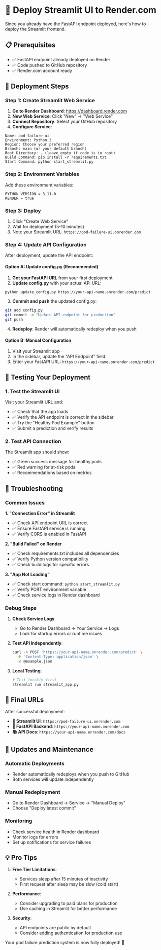 # 🎨 Deploy Streamlit UI to Render.com

Since you already have the FastAPI endpoint deployed, here's how to deploy the Streamlit frontend.

## 📋 Prerequisites

- ✅ FastAPI endpoint already deployed on Render
- ✅ Code pushed to GitHub repository
- ✅ Render.com account ready

## 🚀 Deployment Steps

### Step 1: Create Streamlit Web Service

1. **Go to Render Dashboard**: https://dashboard.render.com
2. **New Web Service**: Click "New" → "Web Service"
3. **Connect Repository**: Select your GitHub repository
4. **Configure Service**:

```
Name: pod-failure-ui
Environment: Python 3
Region: Choose your preferred region
Branch: main (or your default branch)
Root Directory: . (leave empty if code is in root)
Build Command: pip install -r requirements.txt
Start Command: python start_streamlit.py
```

### Step 2: Environment Variables

Add these environment variables:

```
PYTHON_VERSION = 3.11.0
RENDER = true
```

### Step 3: Deploy

1. Click "Create Web Service"
2. Wait for deployment (5-10 minutes)
3. Note your Streamlit URL: `https://pod-failure-ui.onrender.com`

### Step 4: Update API Configuration

After deployment, update the API endpoint:

#### Option A: Update config.py (Recommended)

1. **Get your FastAPI URL** from your first deployment
2. **Update config.py** with your actual API URL:

```bash
python update_config.py https://your-api-name.onrender.com/predict
```

3. **Commit and push** the updated config.py:

```bash
git add config.py
git commit -m "Update API endpoint for production"
git push
```

4. **Redeploy**: Render will automatically redeploy when you push

#### Option B: Manual Configuration

1. Visit your Streamlit app
2. In the sidebar, update the "API Endpoint" field
3. Enter your FastAPI URL: `https://your-api-name.onrender.com/predict`

## 🧪 Testing Your Deployment

### 1. Test the Streamlit UI

Visit your Streamlit URL and:
- ✅ Check that the app loads
- ✅ Verify the API endpoint is correct in the sidebar
- ✅ Try the "Healthy Pod Example" button
- ✅ Submit a prediction and verify results

### 2. Test API Connection

The Streamlit app should show:
- ✅ Green success message for healthy pods
- ✅ Red warning for at-risk pods
- ✅ Recommendations based on metrics

## 🔧 Troubleshooting

### Common Issues

**1. "Connection Error" in Streamlit**
- ✅ Check API endpoint URL is correct
- ✅ Ensure FastAPI service is running
- ✅ Verify CORS is enabled in FastAPI

**2. "Build Failed" on Render**
- ✅ Check requirements.txt includes all dependencies
- ✅ Verify Python version compatibility
- ✅ Check build logs for specific errors

**3. "App Not Loading"**
- ✅ Check start command: `python start_streamlit.py`
- ✅ Verify PORT environment variable
- ✅ Check service logs in Render dashboard

### Debug Steps

1. **Check Service Logs**:
   - Go to Render Dashboard → Your Service → Logs
   - Look for startup errors or runtime issues

2. **Test API Independently**:
   ```bash
   curl -X POST 'https://your-api-name.onrender.com/predict' \
     -H 'Content-Type: application/json' \
     -d @example.json
   ```

3. **Local Testing**:
   ```bash
   # Test locally first
   streamlit run streamlit_app.py
   ```

## 🎯 Final URLs

After successful deployment:

- **🎨 Streamlit UI**: `https://pod-failure-ui.onrender.com`
- **🚀 FastAPI Backend**: `https://your-api-name.onrender.com`
- **📚 API Docs**: `https://your-api-name.onrender.com/docs`

## 🔄 Updates and Maintenance

### Automatic Deployments
- Render automatically redeploys when you push to GitHub
- Both services will update independently

### Manual Redeployment
- Go to Render Dashboard → Service → "Manual Deploy"
- Choose "Deploy latest commit"

### Monitoring
- Check service health in Render dashboard
- Monitor logs for errors
- Set up notifications for service failures

## 💡 Pro Tips

1. **Free Tier Limitations**:
   - Services sleep after 15 minutes of inactivity
   - First request after sleep may be slow (cold start)

2. **Performance**:
   - Consider upgrading to paid plans for production
   - Use caching in Streamlit for better performance

3. **Security**:
   - API endpoints are public by default
   - Consider adding authentication for production use

Your pod failure prediction system is now fully deployed! 🎉